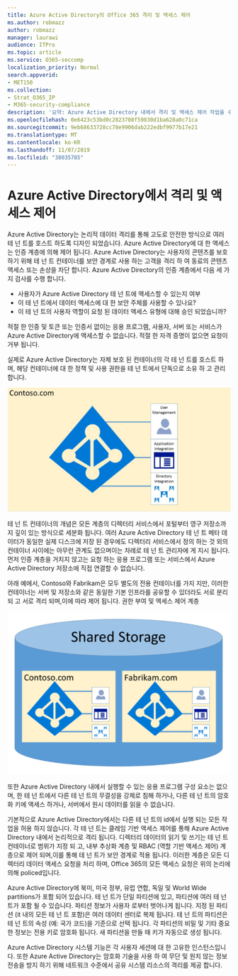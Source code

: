 ```yaml
---
title: Azure Active Directory의 Office 365 격리 및 액세스 제어
ms.author: robmazz
author: robmazz
manager: laurawi
audience: ITPro
ms.topic: article
ms.service: O365-seccomp
localization_priority: Normal
search.appverid:
- MET150
ms.collection:
- Strat_O365_IP
- M365-security-compliance
description: '요약: Azure Active Directory 내에서 격리 및 액세스 제어 작업을 수행 하는 방법을 설명 합니다.'
ms.openlocfilehash: 0e6423c53bd0c2823708f59830d1ba628a0c71ca
ms.sourcegitcommit: 9eb68633728cc78e9906dab222edbf9977b17e21
ms.translationtype: MT
ms.contentlocale: ko-KR
ms.lasthandoff: 11/07/2019
ms.locfileid: "38035785"
---
```

# <a name="isolation-and-access-control-in-azure-active-directory"></a>Azure Active Directory에서 격리 및 액세스 제어

Azure Active Directory는 논리적 데이터 격리를 통해 고도로 안전한 방식으로 여러 테 넌 트를 호스트 하도록 디자인 되었습니다. Azure Active Directory에 대 한 액세스는 인증 계층에 의해 제어 됩니다. Azure Active Directory는 사용자의 콘텐츠를 보호 하기 위해 테 넌 트 컨테이너를 보안 경계로 사용 하는 고객을 격리 하 여 동료의 콘텐츠 액세스 또는 손상을 차단 합니다. Azure Active Directory의 인증 계층에서 다음 세 가지 검사를 수행 합니다.

- 사용자가 Azure Active Directory 테 넌 트에 액세스할 수 있는지 여부
- 이 테 넌 트에서 데이터 액세스에 대 한 보안 주체를 사용할 수 있나요?
- 이 테 넌 트의 사용자 역할이 요청 된 데이터 액세스 유형에 대해 승인 되었습니까?

적절 한 인증 및 토큰 또는 인증서 없이는 응용 프로그램, 사용자, 서버 또는 서비스가 Azure Active Directory에 액세스할 수 없습니다. 적절 한 자격 증명이 없으면 요청이 거부 됩니다.

실제로 Azure Active Directory는 자체 보호 된 컨테이너의 각 테 넌 트를 호스트 하며, 해당 컨테이너에 대 한 정책 및 사용 권한을 테 넌 트에서 단독으로 소유 하 고 관리 합니다.
 
![Azure 컨테이너](media/office-365-isolation-azure-container.png)

테 넌 트 컨테이너의 개념은 모든 계층의 디렉터리 서비스에서 포털부터 영구 저장소까지 깊이 있는 방식으로 세분화 됩니다. 여러 Azure Active Directory 테 넌 트 메타 데이터가 동일한 실제 디스크에 저장 된 경우에도 디렉터리 서비스에서 정의 하는 것 외의 컨테이너 사이에는 아무런 관계도 없으며이는 차례로 테 넌 트 관리자에 게 지시 됩니다. 먼저 인증 계층을 거치지 않고는 요청 하는 응용 프로그램 또는 서비스에서 Azure Active Directory 저장소에 직접 연결할 수 없습니다.

아래 예에서, Contoso와 Fabrikam은 모두 별도의 전용 컨테이너를 가지 지만, 이러한 컨테이너는 서버 및 저장소와 같은 동일한 기본 인프라를 공유할 수 있더라도 서로 분리 되 고 서로 격리 되며,이에 따라 제어 됩니다. 권한 부여 및 액세스 제어 계층
 
![Azure 전용 컨테이너](media/office-365-isolation-azure-dedicated-containers.png)

또한 Azure Active Directory 내에서 실행할 수 있는 응용 프로그램 구성 요소는 없으며, 한 테 넌 트에서 다른 테 넌 트의 무결성을 강제로 침해 하거나, 다른 테 넌 트의 암호화 키에 액세스 하거나, 서버에서 원시 데이터를 읽을 수 없습니다.

기본적으로 Azure Active Directory에서는 다른 테 넌 트의 id에서 실행 되는 모든 작업을 허용 하지 않습니다. 각 테 넌 트는 클레임 기반 액세스 제어를 통해 Azure Active Directory 내에서 논리적으로 격리 됩니다. 디렉터리 데이터의 읽기 및 쓰기는 테 넌 트 컨테이너로 범위가 지정 되 고, 내부 추상화 계층 및 RBAC (역할 기반 액세스 제어) 계층으로 제어 되며,이를 통해 테 넌 트가 보안 경계로 적용 됩니다. 이러한 계층은 모든 디렉터리 데이터 액세스 요청을 처리 하며, Office 365의 모든 액세스 요청은 위의 논리에 의해 policed입니다.

Azure Active Directory에 북미, 미국 정부, 유럽 연합, 독일 및 World Wide partitions가 포함 되어 있습니다. 테 넌 트가 단일 파티션에 있고, 파티션에 여러 테 넌 트가 포함 될 수 있습니다. 파티션 정보가 사용자 로부터 벗어나게 됩니다. 지정 된 파티션 (it 내의 모든 테 넌 트 포함)은 여러 데이터 센터로 복제 됩니다. 테 넌 트의 파티션은 테 넌 트의 속성 (예: 국가 코드)을 기준으로 선택 됩니다. 각 파티션의 비밀 및 기타 중요 한 정보는 전용 키로 암호화 됩니다. 새 파티션을 만들 때 키가 자동으로 생성 됩니다.

Azure Active Directory 시스템 기능은 각 사용자 세션에 대 한 고유한 인스턴스입니다. 또한 Azure Active Directory는 암호화 기술을 사용 하 여 무단 및 원치 않는 정보 전송을 방지 하기 위해 네트워크 수준에서 공유 시스템 리소스의 격리를 제공 합니다.
